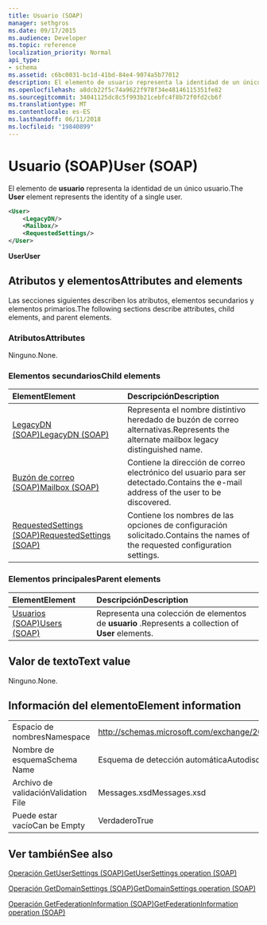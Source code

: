 ```yaml
---
title: Usuario (SOAP)
manager: sethgros
ms.date: 09/17/2015
ms.audience: Developer
ms.topic: reference
localization_priority: Normal
api_type:
- schema
ms.assetid: c6bc0031-bc1d-41bd-84e4-9074a5b77012
description: El elemento de usuario representa la identidad de un único usuario.
ms.openlocfilehash: a8dcb22f5c74a9622f978f34e48146115351fe82
ms.sourcegitcommit: 34041125dc8c5f993b21cebfc4f8b72f0fd2cb6f
ms.translationtype: MT
ms.contentlocale: es-ES
ms.lasthandoff: 06/11/2018
ms.locfileid: "19840899"
---
```

# <a name="user-soap"></a><span data-ttu-id="8a766-103">Usuario (SOAP)</span><span class="sxs-lookup"><span data-stu-id="8a766-103">User (SOAP)</span></span>

<span data-ttu-id="8a766-104">El elemento de **usuario** representa la identidad de un único usuario.</span><span class="sxs-lookup"><span data-stu-id="8a766-104">The **User** element represents the identity of a single user.</span></span> 
  
```XML
<User>
    <LegacyDN/>
    <Mailbox/>
    <RequestedSettings/>
</User>
```

 <span data-ttu-id="8a766-105">**User**</span><span class="sxs-lookup"><span data-stu-id="8a766-105">**User**</span></span>
## <a name="attributes-and-elements"></a><span data-ttu-id="8a766-106">Atributos y elementos</span><span class="sxs-lookup"><span data-stu-id="8a766-106">Attributes and elements</span></span>

<span data-ttu-id="8a766-107">Las secciones siguientes describen los atributos, elementos secundarios y elementos primarios.</span><span class="sxs-lookup"><span data-stu-id="8a766-107">The following sections describe attributes, child elements, and parent elements.</span></span>
  
### <a name="attributes"></a><span data-ttu-id="8a766-108">Atributos</span><span class="sxs-lookup"><span data-stu-id="8a766-108">Attributes</span></span>

<span data-ttu-id="8a766-109">Ninguno.</span><span class="sxs-lookup"><span data-stu-id="8a766-109">None.</span></span>
  
### <a name="child-elements"></a><span data-ttu-id="8a766-110">Elementos secundarios</span><span class="sxs-lookup"><span data-stu-id="8a766-110">Child elements</span></span>

|<span data-ttu-id="8a766-111">**Element**</span><span class="sxs-lookup"><span data-stu-id="8a766-111">**Element**</span></span>|<span data-ttu-id="8a766-112">**Descripción**</span><span class="sxs-lookup"><span data-stu-id="8a766-112">**Description**</span></span>|
|:-----|:-----|
|[<span data-ttu-id="8a766-113">LegacyDN (SOAP)</span><span class="sxs-lookup"><span data-stu-id="8a766-113">LegacyDN (SOAP)</span></span>](legacydn-soap.md) <br/> |<span data-ttu-id="8a766-114">Representa el nombre distintivo heredado de buzón de correo alternativas.</span><span class="sxs-lookup"><span data-stu-id="8a766-114">Represents the alternate mailbox legacy distinguished name.</span></span>  <br/> |
|[<span data-ttu-id="8a766-115">Buzón de correo (SOAP)</span><span class="sxs-lookup"><span data-stu-id="8a766-115">Mailbox (SOAP)</span></span>](mailbox-soap.md) <br/> |<span data-ttu-id="8a766-116">Contiene la dirección de correo electrónico del usuario para ser detectado.</span><span class="sxs-lookup"><span data-stu-id="8a766-116">Contains the e-mail address of the user to be discovered.</span></span>  <br/> |
|[<span data-ttu-id="8a766-117">RequestedSettings (SOAP)</span><span class="sxs-lookup"><span data-stu-id="8a766-117">RequestedSettings (SOAP)</span></span>](requestedsettings-soap.md) <br/> |<span data-ttu-id="8a766-118">Contiene los nombres de las opciones de configuración solicitado.</span><span class="sxs-lookup"><span data-stu-id="8a766-118">Contains the names of the requested configuration settings.</span></span>  <br/> |
   
### <a name="parent-elements"></a><span data-ttu-id="8a766-119">Elementos principales</span><span class="sxs-lookup"><span data-stu-id="8a766-119">Parent elements</span></span>

|<span data-ttu-id="8a766-120">**Element**</span><span class="sxs-lookup"><span data-stu-id="8a766-120">**Element**</span></span>|<span data-ttu-id="8a766-121">**Descripción**</span><span class="sxs-lookup"><span data-stu-id="8a766-121">**Description**</span></span>|
|:-----|:-----|
|[<span data-ttu-id="8a766-122">Usuarios (SOAP)</span><span class="sxs-lookup"><span data-stu-id="8a766-122">Users (SOAP)</span></span>](users-soap.md) <br/> |<span data-ttu-id="8a766-123">Representa una colección de elementos de **usuario** .</span><span class="sxs-lookup"><span data-stu-id="8a766-123">Represents a collection of **User** elements.</span></span>  <br/> |
   
## <a name="text-value"></a><span data-ttu-id="8a766-124">Valor de texto</span><span class="sxs-lookup"><span data-stu-id="8a766-124">Text value</span></span>

<span data-ttu-id="8a766-125">Ninguno.</span><span class="sxs-lookup"><span data-stu-id="8a766-125">None.</span></span>
  
## <a name="element-information"></a><span data-ttu-id="8a766-126">Información del elemento</span><span class="sxs-lookup"><span data-stu-id="8a766-126">Element information</span></span>

|||
|:-----|:-----|
|<span data-ttu-id="8a766-127">Espacio de nombres</span><span class="sxs-lookup"><span data-stu-id="8a766-127">Namespace</span></span>  <br/> |http://schemas.microsoft.com/exchange/2010/Autodiscover  <br/> |
|<span data-ttu-id="8a766-128">Nombre de esquema</span><span class="sxs-lookup"><span data-stu-id="8a766-128">Schema Name</span></span>  <br/> |<span data-ttu-id="8a766-129">Esquema de detección automática</span><span class="sxs-lookup"><span data-stu-id="8a766-129">Autodiscover schema</span></span>  <br/> |
|<span data-ttu-id="8a766-130">Archivo de validación</span><span class="sxs-lookup"><span data-stu-id="8a766-130">Validation File</span></span>  <br/> |<span data-ttu-id="8a766-131">Messages.xsd</span><span class="sxs-lookup"><span data-stu-id="8a766-131">Messages.xsd</span></span>  <br/> |
|<span data-ttu-id="8a766-132">Puede estar vacío</span><span class="sxs-lookup"><span data-stu-id="8a766-132">Can be Empty</span></span>  <br/> |<span data-ttu-id="8a766-133">Verdadero</span><span class="sxs-lookup"><span data-stu-id="8a766-133">True</span></span>  <br/> |
   
## <a name="see-also"></a><span data-ttu-id="8a766-134">Ver también</span><span class="sxs-lookup"><span data-stu-id="8a766-134">See also</span></span>



[<span data-ttu-id="8a766-135">Operación GetUserSettings (SOAP)</span><span class="sxs-lookup"><span data-stu-id="8a766-135">GetUserSettings operation (SOAP)</span></span>](getusersettings-operation-soap.md)
  
[<span data-ttu-id="8a766-136">Operación GetDomainSettings (SOAP)</span><span class="sxs-lookup"><span data-stu-id="8a766-136">GetDomainSettings operation (SOAP)</span></span>](getdomainsettings-operation-soap.md)
  
[<span data-ttu-id="8a766-137">Operación GetFederationInformation (SOAP)</span><span class="sxs-lookup"><span data-stu-id="8a766-137">GetFederationInformation operation (SOAP)</span></span>](getfederationinformation-operation-soap.md)

